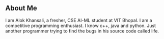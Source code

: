 ## About Me

I am Alok Khansali, a fresher, CSE AI-ML student at VIT Bhopal.
I am a competitive programming enthusiast.
I know c++, java and python.
Just another programmer trying to find the bugs in his source code called life.

